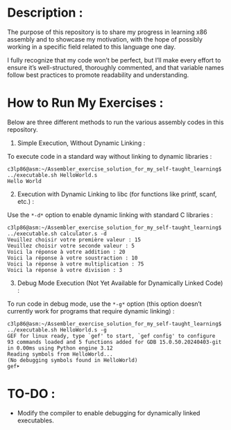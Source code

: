 # Description :

The purpose of this repository is to share my progress in learning x86 assembly and to showcase my motivation, with the hope of possibly working in a specific field related to this language one day.

I fully recognize that my code won’t be perfect, but I’ll make every effort to ensure it’s well-structured, thoroughly commented, and that variable names follow best practices to promote readability and understanding.

# How to Run My Exercises :

Below are three different methods to run the various assembly codes in this repository.

1. Simple Execution, Without Dynamic Linking :

To execute code in a standard way without linking to dynamic libraries :
```shell
c3lp86@asm:~/Assembler_exercise_solution_for_my_self-taught_learning$ ../executable.sh HelloWorld.s
Hello World
```

2. Execution with Dynamic Linking to libc (for functions like printf, scanf, etc.) :

Use the `*-d*` option to enable dynamic linking with standard C libraries :
```shell
c3lp86@asm:~/Assembler_exercise_solution_for_my_self-taught_learning$ ../executable.sh calculator.s -d
Veuillez choisir votre première valeur : 15
Veuillez choisir votre seconde valeur : 5
Voici la réponse à votre addition : 20
Voici la réponse à votre soustraction : 10
Voici la réponse à votre multiplication : 75
Voici la réponse à votre division : 3
```

3. Debug Mode Execution (Not Yet Available for Dynamically Linked Code) :

To run code in debug mode, use the `*-g*` option (this option doesn’t currently work for programs that require dynamic linking) :
```shell
c3lp86@asm:~/Assembler_exercise_solution_for_my_self-taught_learning$ ../executable.sh HelloWorld.s -g
GEF for linux ready, type `gef' to start, `gef config' to configure
93 commands loaded and 5 functions added for GDB 15.0.50.20240403-git in 0.00ms using Python engine 3.12
Reading symbols from HelloWorld...
(No debugging symbols found in HelloWorld)
gef➤ 
```

# TO-DO :

- Modify the compiler to enable debugging for dynamically linked executables.